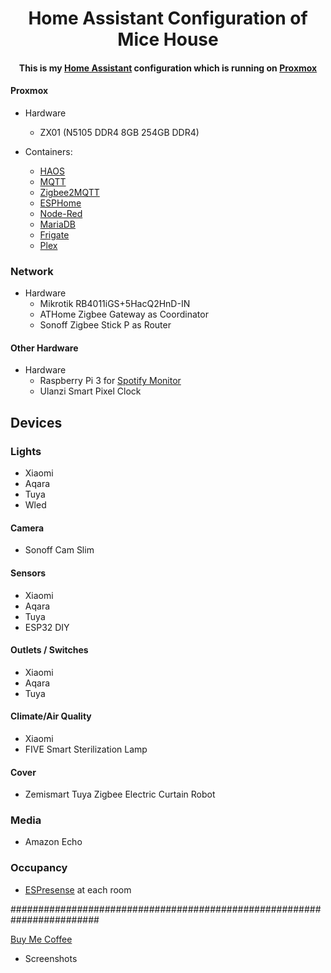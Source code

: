 <h1 align="center">
  Home Assistant Configuration of Mice House
</h1>
<div align="center">
  <h4>
    This is my <a href="https://home-assistant.io">Home Assistant</a> configuration which is running on <a href="https://www.proxmox.com">Proxmox</a> 
  </h4>
</div>

#### Proxmox
* Hardware
  * ZX01 (N5105 DDR4 8GB 254GB DDR4)
    
* Containers:
  * [HAOS](https://tteck.github.io/Proxmox)
  * [MQTT](https://tteck.github.io/Proxmox)
  * [Zigbee2MQTT](https://tteck.github.io/Proxmox)
  * [ESPHome](https://tteck.github.io/Proxmox)
  * [Node-Red](https://tteck.github.io/Proxmox)
  * [MariaDB](https://tteck.github.io/Proxmox)
  * [Frigate](https://www.homeautomationguy.io/blog/running-frigate-on-proxmox)
  * [Plex](https://tteck.github.io/Proxmox)
  
### Network
* Hardware
  * Mikrotik RB4011iGS+5HacQ2HnD-IN
  * ATHome Zigbee Gateway as Coordinator
  * Sonoff Zigbee Stick P as Router

#### Other Hardware
* Hardware
  * Raspberry Pi 3 for [Spotify Monitor](https://github.com/simplemice/Nowify)
  * Ulanzi Smart Pixel Clock

## Devices

### Lights
* Xiaomi
* Aqara
* Tuya
* Wled

#### Camera
* Sonoff Cam Slim

#### Sensors
* Xiaomi
* Aqara
* Tuya
* ESP32 DIY

#### Outlets / Switches
* Xiaomi
* Aqara
* Tuya

#### Climate/Air Quality
* Xiaomi
* FIVE Smart Sterilization Lamp

#### Cover
* Zemismart Tuya Zigbee Electric Curtain Robot

### Media
* Amazon Echo

### Occupancy
* [ESPresense](https://espresense.com) at each room

########################################################################

[Buy Me Coffee](https://www.buymeacoffee.com/simplemice)


* Screenshots
